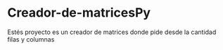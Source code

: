 # Creador-de-matricesPy
Estés proyecto es un creador de matrices donde pide desde la cantidad filas y columnas 
